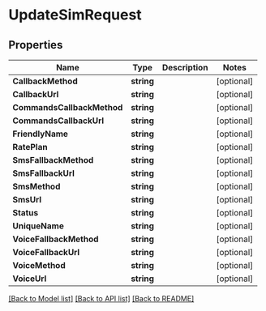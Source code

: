 # UpdateSimRequest

## Properties

Name | Type | Description | Notes
------------ | ------------- | ------------- | -------------
**CallbackMethod** | **string** |  | [optional] 
**CallbackUrl** | **string** |  | [optional] 
**CommandsCallbackMethod** | **string** |  | [optional] 
**CommandsCallbackUrl** | **string** |  | [optional] 
**FriendlyName** | **string** |  | [optional] 
**RatePlan** | **string** |  | [optional] 
**SmsFallbackMethod** | **string** |  | [optional] 
**SmsFallbackUrl** | **string** |  | [optional] 
**SmsMethod** | **string** |  | [optional] 
**SmsUrl** | **string** |  | [optional] 
**Status** | **string** |  | [optional] 
**UniqueName** | **string** |  | [optional] 
**VoiceFallbackMethod** | **string** |  | [optional] 
**VoiceFallbackUrl** | **string** |  | [optional] 
**VoiceMethod** | **string** |  | [optional] 
**VoiceUrl** | **string** |  | [optional] 

[[Back to Model list]](../README.md#documentation-for-models) [[Back to API list]](../README.md#documentation-for-api-endpoints) [[Back to README]](../README.md)


